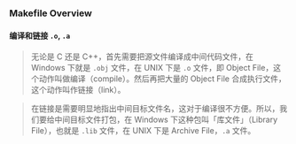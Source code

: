 ### Makefile Overview

#### 编译和链接 `.o`, `.a`

> 无论是 C 还是 C++，首先需要把源文件编译成中间代码文件，在 Windows 下就是 `.obj` 文件，在 UNIX 下是 `.o` 文件，即 Object File，这个动作叫做编译（compile）。然后再把大量的 Object File 合成执行文件，这个动作叫作链接（link）。

> 在链接是需要明显地指出中间目标文件名，这对于编译很不方便。所以，我们要给中间目标文件打包，在 Windows 下这种包叫「库文件」（Library File），也就是 `.lib` 文件，在 UNIX 下是 Archive File，`.a` 文件。

